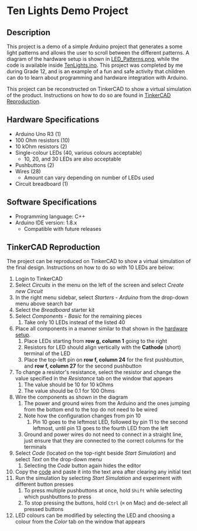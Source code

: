 # Ten Lights Demo Project

## Description

This project is a demo of a simple Arduino project that generates
a some light patterns and allows the user to scroll between the
different patterns. A diagram of the hardware setup is shown in 
[LED_Patterns.png](LED_Patterns.png), while the code is available inside
[TenLights.ino](TenLights/TenLights.ino). This project was completed by me during
Grade 12, and is an example of a fun and safe activity that children
can do to learn about programming and hardware integration with Arduino.

This project can be reconstructed on TinkerCAD to show a virtual
simulation of the product. Instructions on how to do so are
found in [TinkerCAD Reproduction](#tinkercad-reproduction).

## Hardware Specifications

- Arduino Uno R3 (1)
- 100 Ohm resistors (10)
- 10 kOhm resistors (2)
- Single-colour LEDs (40, various colours acceptable)
  - 10, 20, and 30 LEDs are also acceptable
- Pushbuttons (2)
- Wires (28)
  - Amount can vary depending on number of LEDs used
- Circuit breadboard (1)

## Software Specifications

- Programming language: C++
- Arduino IDE version: 1.8.x
  - Compatible with future releases

## TinkerCAD Reproduction

The project can be reproduced on TinkerCAD to show a virtual 
simulation of the final design. Instructions on how to do so with
10 LEDs are below:

1. Login to TinkerCAD
2. Select *Circuits* in the menu on the left of the screen and
select *Create new Circuit*
3. In the right menu sidebar, select *Starters - Arduino* from the
drop-down menu above search bar
4. Select the *Breadboard* starter kit
5. Select *Components - Basic* for the remaining pieces
   1. Take only 10 LEDs instead of the listed 40
6. Place all components in a manner similar to that shown in the 
[hardware setup](LED_Patterns.png).
   1. Place LEDs starting from **row g, column 1** going to the right
   2. Resistors for LED should align vertically with the **Cathode**
      (short) terminal of the LED
   3. Place the top-left pin on **row f, column 24** for the first
   pushbutton, and **row f, column 27** for the second pushbutton
7. To change a resistor's resistance, select the resistor and change
the value specified in the *Resistance* tab on the window that appears
   1. The value should be 10 for 10 kOhms
   2. The value should be 0.1 for 100 Ohms
8. Wire the components as shown in the diagram
   1. The power and ground wires from the Arduino and the ones jumping
   from the bottom end to the top do not need to be wired
   2. Note how the configuration changes from pin 10
      1. Pin 10 goes to the leftmost LED, followed by pin 11 to the
      second leftmost, until pin 13 goes to the fourth LED from the left
   3. Ground and power wires do not need to connect in a straight line,
   just ensure that they are connected to the correct columns for the
   terminals
9. Select *Code* (located on the top-right beside *Start Simulation*) and
select *Text* on the drop-down menu
   1. Selecting the *Code* button again hides the editor
10. Copy the [code](TenLights/TenLights.ino) and paste it into the
text area after clearing any initial text
11. Run the simulation by selecting *Start Simulation* and experiment
with different button presses
    1. To press multiple pushbuttons at once, hold `Shift` while
    selecting which pushbuttons to press
    2. To stop pressing the buttons, hold `Ctrl` (`⌘` on Mac) and
    de-select all pressed buttons
12. LED colours can be modified by selecting the LED and choosing
a colour from the *Color* tab on the window that appears